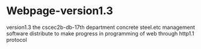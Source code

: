 # Webpage-version1.3
version1.3
the cscec2b-db-17th department concrete steel.etc management software 
distribute to make progress in programming of web through http1.1 protocol

